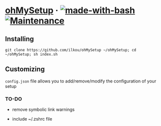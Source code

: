 # [ohMySetup](https://github.com/ilkou/ohMySetup) &middot; [![made-with-bash](https://img.shields.io/badge/Made%20with-Bash-1f425f.svg)](https://www.gnu.org/software/bash/) [![Maintenance](https://img.shields.io/badge/Maintained%3F-no-red.svg)](https://GitHub.com/ilkou/ohMySetup/graphs/commit-activity)

## Installing

`
git clone https://github.com/ilkou/ohMySetup ~/ohMySetup; cd ~/ohMySetup; sh index.sh
`

## Customizing

`config.json` file allows you to add/remove/modify the configuration of your setup

### TO-DO

* remove symbolic link warnings

* include ~/.zshrc file
